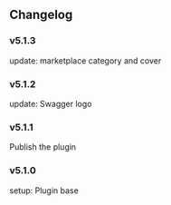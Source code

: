 ## Changelog

### v5.1.3

update: marketplace category and cover

### v5.1.2

update: Swagger logo

### v5.1.1

Publish the plugin

### v5.1.0

setup: Plugin base
